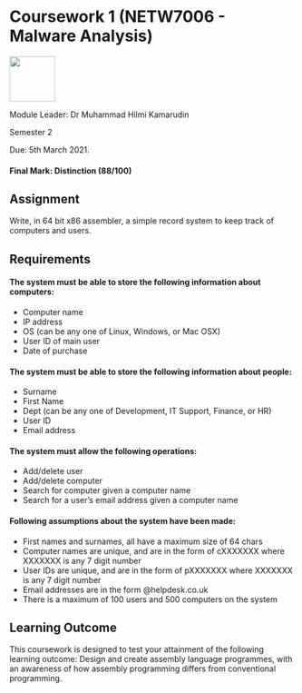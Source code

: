 # Coursework 1 (NETW7006 - Malware Analysis)


<img src="https://external-content.duckduckgo.com/iu/?u=http%3A%2F%2Fstatic.brookes.ac.uk%2Fabout%2Fidentity%2Flogos%2Fbrookes_logo_charcoal_cmyk.jpg&f=1&nofb=1" height=80>


Module Leader: Dr Muhammad Hilmi Kamarudin

Semester 2 

Due: 5th March 2021.

#### Final Mark: Distinction (88/100)

## Assignment
Write, in 64 bit x86 assembler, a simple record system to keep track of computers and users.

## Requirements

#### The system must be able to store the following information about computers:
- Computer name
- IP address
- OS (can be any one of Linux, Windows, or Mac OSX)
- User ID of main user
- Date of purchase

#### The system must be able to store the following information about people:
- Surname
- First Name
- Dept (can be any one of Development, IT Support, Finance, or HR)
- User ID
- Email address

#### The system must allow the following operations:
- Add/delete user
- Add/delete computer
- Search for computer given a computer name
- Search for a user’s email address given a computer name

#### Following assumptions about the system have been made:
- First names and surnames, all have a maximum size of 64 chars
- Computer names are unique, and are in the form of cXXXXXXX where XXXXXXX is any 7 digit number
- User IDs are unique, and are in the form of pXXXXXXX where XXXXXXX is any 7 digit number
- Email addresses are in the form @helpdesk.co.uk
- There is a maximum of 100 users and 500 computers on the system

## Learning Outcome
This coursework is designed to test your attainment of the following learning outcome:
Design and create assembly language programmes, with an awareness of how assembly programming differs from conventional programming.
